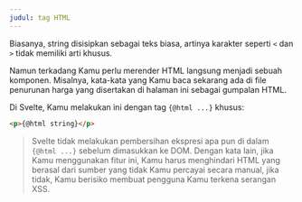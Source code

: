 ```yaml
---
judul: tag HTML
---
```


Biasanya, string disisipkan sebagai teks biasa, artinya karakter seperti `<` dan `>` tidak memiliki arti khusus.

Namun terkadang Kamu perlu merender HTML langsung menjadi sebuah komponen. Misalnya, kata-kata yang Kamu baca sekarang ada di file penurunan harga yang disertakan di halaman ini sebagai gumpalan HTML.

Di Svelte, Kamu melakukan ini dengan tag `{@html ...}` khusus:

```html
<p>{@html string}</p>
```

> Svelte tidak melakukan pembersihan ekspresi apa pun di dalam `{@html ...}` sebelum dimasukkan ke DOM. Dengan kata lain, jika Kamu menggunakan fitur ini, Kamu harus menghindari HTML yang berasal dari sumber yang tidak Kamu percayai secara manual, jika tidak, Kamu berisiko membuat pengguna Kamu terkena serangan XSS.
